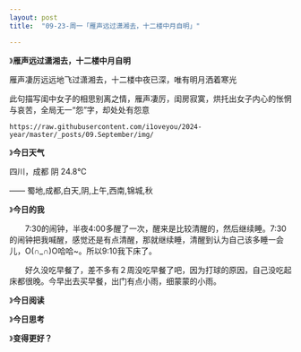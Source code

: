 ```yaml
---
layout: post
title:  "09-23-周一「雁声远过潇湘去，十二楼中月自明」"

---
```




》**雁声远过潇湘去，十二楼中月自明**

雁声凄厉远远地飞过潇湘去，十二楼中夜已深，唯有明月洒着寒光

此句描写闺中女子的相思别离之情，雁声凄厉，闺房寂寞，烘托出女子内心的怅惘与哀苦，全局无一“怨”字，却处处有怨意



```
https://raw.githubusercontent.com/i1oveyou/2024-year/master/_posts/09.September/img/
```

 

》**今日天气**

四川，成都 阴 24.8℃

—— 蜀地,成都,白天,阴,上午,西南,锦城,秋

》**今日的我**

　　7:30的闹钟，半夜4:00多醒了一次，醒来是比较清醒的，然后继续睡。7:30的闹钟把我喊醒，感觉还是有点清醒，那就继续睡，清醒到认为自己该多睡一会儿，O(∩_∩)O哈哈~。所以9:10我下床了。

　　好久没吃早餐了，差不多有２周没吃早餐了吧，因为打球的原因，自己没吃起床都很晚。今早出去买早餐，出门有点小雨，细蒙蒙的小雨。



》**今日阅读**



》**今日思考**



》**变得更好？**

